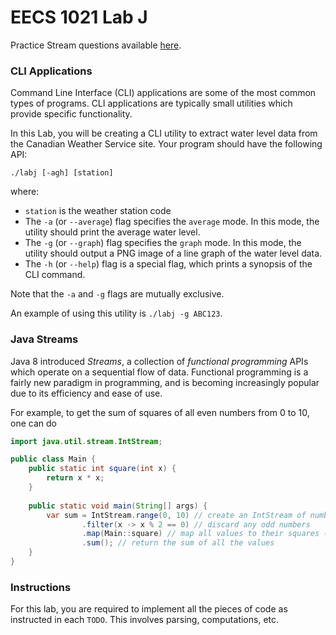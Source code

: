 # EECS 1021 Lab J

Practice Stream questions available [here](https://gist.github.com/rr-codes/0df0d59fa00845430fc02b1272c1c09f).

### CLI Applications

Command Line Interface (CLI) applications are some of the most common types of programs. 
CLI applications are typically small utilities which provide specific functionality.

In this Lab, you will be creating a CLI utility to extract water level data from the Canadian Weather Service site.
Your program should have the following API:

```shell
./labj [-agh] [station]
```
where:
- `station` is the weather station code
- The `-a` (or `--average`) flag specifies the `average` mode. In this mode, the utility should print the average water level.
- The `-g` (or `--graph`) flag specifies the `graph` mode. In this mode, the utility should output a PNG image of a line graph of the water level data.
- The `-h` (or `--help`) flag is a special flag, which prints a synopsis of the CLI command.

Note that the `-a` and `-g` flags are mutually exclusive.

An example of using this utility is `./labj -g ABC123`.

### Java Streams

Java 8 introduced _Streams_, a collection of _functional programming_ APIs which operate on a sequential flow of data.
Functional programming is a fairly new paradigm in programming, and is becoming increasingly popular due to its
efficiency and ease of use.

For example, to get the sum of squares of all even numbers from 0 to 10, one can do

```java
import java.util.stream.IntStream;

public class Main {
    public static int square(int x) {
        return x * x;
    }
    
    public static void main(String[] args) {
        var sum = IntStream.range(0, 10) // create an IntStream of numbers 0 through 10
                .filter(x -> x % 2 == 0) // discard any odd numbers
                .map(Main::square) // map all values to their squares (using a method reference)
                .sum(); // return the sum of all the values
    }
}
```

### Instructions
For this lab, you are required to implement all the pieces of code as instructed in each `TODO`. This involves parsing, computations, etc.